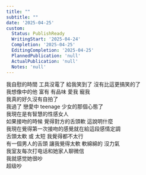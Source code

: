 ```yaml
---
title: ""
subtitle: ""
date: '2025-04-25'
custom:
  Status: PublishReady
  WritingStart: '2025-04-24'
  Completion: '2025-04-25'
  EditingCompletion: '2025-04-25'
  PlannedPublication: 'null'
  ActualPublication: 'null'
  Notes: 'null'
---    
```

我自慰的時間 工具沒電了 給我笑到了 沒有比這更搞笑的了    
我想像中的他 富有 有品味 愛我 寵我    
我真的好久沒有自拍了  
我過了 戀愛中 teenage 少女的那個心態了    
我現在是有智慧的性感女人    
如果接吻的時候 覺得對方的舌頭軟 這說明什麼  
我現在覺得第一次接吻的感覺就在給這段感情定調  
舌頭太軟 或 太短 我覺得都不太行    
有一個男人的舌頭 讓我覺得太軟 軟綿綿的 沒力氣    
我室友每次打电话和她家人聊微信  
我就感觉她很吵  
超级吵    

